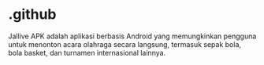 # .github
Jallive APK adalah aplikasi berbasis Android yang memungkinkan pengguna untuk menonton acara olahraga secara langsung, termasuk sepak bola, bola basket, dan turnamen internasional lainnya.
